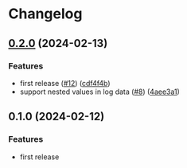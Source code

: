 # Changelog

## [0.2.0](https://github.com/loderunner/winston-transport-vscode/compare/v0.1.0...0.2.0) (2024-02-13)


### Features

* first release ([#12](https://github.com/loderunner/winston-transport-vscode/issues/12)) ([cdf4f4b](https://github.com/loderunner/winston-transport-vscode/commit/cdf4f4b1eb9223cfdc56fc27b8e68ffdb09485b7))
* support nested values in log data ([#8](https://github.com/loderunner/winston-transport-vscode/issues/8)) ([4aee3a1](https://github.com/loderunner/winston-transport-vscode/commit/4aee3a122e8c1fb5419a3710ca3e7f4795dbafcb))

## 0.1.0 (2024-02-12)


### Features

* first release
